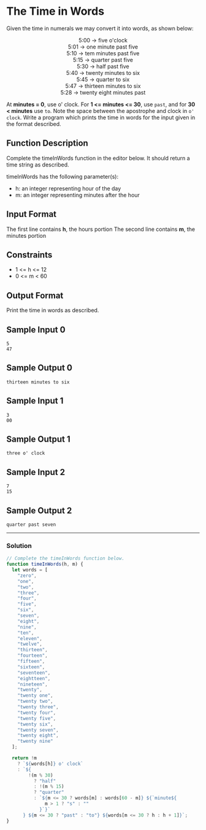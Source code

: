 # The Time in Words

Given the time in numerals we may convert it into words, as shown below:

<center>5:00 -> five o'clock</center> 
<center>5:01 -> one minute past five</center> 
<center>5:10 -> tem minutes past five</center> 
<center>5:15 -> quarter past five</center> 
<center>5:30 -> half past five</center> 
<center>5:40 -> twenty minutes to six</center> 
<center>5:45 -> quarter to six</center> 
<center>5:47 -> thirteen minutes to six</center> 
<center>5:28 -> twenty eight minutes past</center>

At **minutes = 0**, use o' clock. For **1 <= minutes <= 30**, use `past`, and for **30 < minutes** use `to`. Note the space between the apostrophe and clock in `o' clock`. Write a program which prints the time in words for the input given in the format described.

## Function Description

Complete the timeInWords function in the editor below. It should return a time string as described.

timeInWords has the following parameter(s):

- h: an integer representing hour of the day
- m: an integer representing minutes after the hour

## Input Format

The first line contains **h**, the hours portion The second line contains **m**, the minutes portion

## Constraints

- 1 <= h <= 12
- 0 <= m < 60

## Output Format

Print the time in words as described.

## Sample Input 0

```
5
47
```

## Sample Output 0

```
thirteen minutes to six
```

## Sample Input 1

```
3
00
```

## Sample Output 1

```
three o' clock
```

## Sample Input 2

```
7
15
```

## Sample Output 2

```
quarter past seven
```

---

### Solution

```javascript
// Complete the timeInWords function below.
function timeInWords(h, m) {
  let words = [
    "zero",
    "one",
    "two",
    "three",
    "four",
    "five",
    "six",
    "seven",
    "eight",
    "nine",
    "ten",
    "eleven",
    "twelve",
    "thirteen",
    "fourteen",
    "fifteen",
    "sixteen",
    "seventeen",
    "eightteen",
    "nineteen",
    "twenty",
    "twenty one",
    "twenty two",
    "twenty three",
    "twenty four",
    "twenty five",
    "twenty six",
    "twenty seven",
    "twenty eight",
    "twenty nine"
  ];

  return !m
    ? `${words[h]} o' clock`
    : `${
        !(m % 30)
          ? "half"
          : !(m % 15)
          ? "quarter"
          : `${m <= 30 ? words[m] : words[60 - m]} ${`minute${
              m > 1 ? "s" : ""
            }`}`
      } ${m <= 30 ? "past" : "to"} ${words[m <= 30 ? h : h + 1]}`;
}
```
